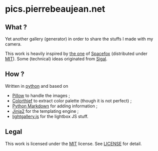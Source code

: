 # pics.pierrebeaujean.net


## What ?

Yet another gallery (generator) in order to share the stuffs I made with my camera.

This work is heavily inspired by [the one](https://github.com/SpaceFox/coree.spacefox.fr) of [Spacefox](https://coree.spacefox.fr/pages/spacefox/) (distributed under [MIT](https://github.com/SpaceFox/coree.spacefox.fr/blob/master/LICENSE.md)).
Some (technical) ideas originated from [Sigal](http://sigal.saimon.org/en/latest/index.html).

## How ?

Written in [python](https://python.org/) and based on

+ [Pillow](https://pypi.org/project/Pillow/) to handle the images ;
+ [Colorthief](https://pypi.org/project/colorthief/) to extract color palette (though it is not perfect) ;
+ [Python Markdown](https://pypi.org/project/Markdown/) for adding information ;
+ [Jinja2](https://pypi.org/project/Jinja2/) for the templating engine ;
+ [lightgallery.js](https://github.com/sachinchoolur/lightgallery.js) for the lightbox JS stuff.

## Legal


This work is licensed under the [MIT](https://choosealicense.com/licenses/mit/) license.
See [LICENSE](./LICENSE) for detail.
